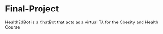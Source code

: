 # Final-Project
HealthEdBot is a ChatBot that acts as a virtual TA for the Obesity and Health Course
